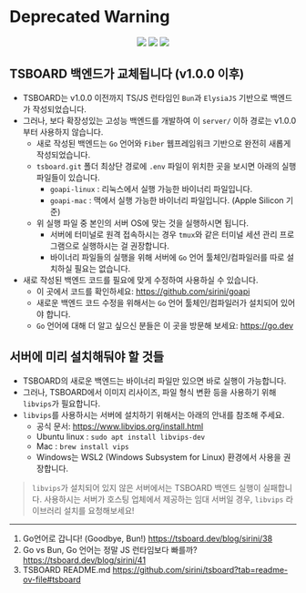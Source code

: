 # Deprecated Warning

<p align="center">
    <img src="https://img.shields.io/badge/TypeScript-3178C6.svg?&style=for-the-badge&&logoColor=white"/>
    <img src="https://img.shields.io/badge/Bun-000000.svg?&style=for-the-badge&&logoColor=white"/>
    <img src="https://img.shields.io/badge/ElysiaJS-B087FB.svg?&style=for-the-badge&&logoColor=white"/>
</p>

## TSBOARD 백엔드가 교체됩니다 (v1.0.0 이후)

- TSBOARD는 v1.0.0 이전까지 TS/JS 런타임인 `Bun`과 `ElysiaJS` 기반으로 백엔드가 작성되었습니다.
- 그러나, 보다 확장성있는 고성능 백엔드를 개발하여 이 `server/` 이하 경로는 v1.0.0부터 사용하지 않습니다.
  - 새로 작성된 백엔드는 `Go` 언어와 `Fiber` 웹프레임워크 기반으로 완전히 새롭게 작성되었습니다.
  - `tsboard.git` 폴더 최상단 경로에 `.env` 파일이 위치한 곳을 보시면 아래의 실행 파일들이 있습니다.
    - `goapi-linux` : 리눅스에서 실행 가능한 바이너리 파일입니다.
    - `goapi-mac` : 맥에서 실행 가능한 바이너리 파일입니다. (Apple Silicon 기준)
  - 위 실행 파일 중 본인의 서버 OS에 맞는 것을 실행하시면 됩니다.
    - 서버에 터미널로 원격 접속하시는 경우 `tmux`와 같은 터미널 세션 관리 프로그램으로 실행하시는 걸 권장합니다.
    - 바이너리 파일들의 실행을 위해 서버에 `Go` 언어 툴체인/컴파일러를 따로 설치하실 필요는 없습니다.
- 새로 작성된 백엔드 코드를 필요에 맞게 수정하여 사용하실 수 있습니다.
  - 이 곳에서 코드를 확인하세요: <https://github.com/sirini/goapi>
  - 새로운 백엔드 코드 수정을 위해서는 `Go` 언어 툴체인/컴파일러가 설치되어 있어야 합니다.
  - `Go` 언어에 대해 더 알고 싶으신 분들은 이 곳을 방문해 보세요: <https://go.dev>

## 서버에 미리 설치해둬야 할 것들

- TSBOARD의 새로운 백엔드는 바이너리 파일만 있으면 바로 실행이 가능합니다.
- 그러나, TSBOARD에서 이미지 리사이즈, 파일 형식 변환 등을 사용하기 위해 `libvips`가 필요합니다.
- `libvips`를 사용하시는 서버에 설치하기 위해서는 아래의 안내를 참조해 주세요.
  - 공식 문서: <https://www.libvips.org/install.html>
  - Ubuntu linux : `sudo apt install libvips-dev`
  - Mac : `brew install vips`
  - Windows는 WSL2 (Windows Subsystem for Linux) 환경에서 사용을 권장합니다.

> `libvips`가 설치되어 있지 않은 서버에서는 TSBOARD 백엔드 실행이 실패합니다.
> 사용하시는 서버가 호스팅 업체에서 제공하는 임대 서버일 경우, `libvips` 라이브러리 설치를 요청해보세요!

---

1. Go언어로 갑니다! (Goodbye, Bun!) <https://tsboard.dev/blog/sirini/38>
2. Go vs Bun, Go 언어는 정말 JS 런타임보다 빠를까? <https://tsboard.dev/blog/sirini/41>
3. TSBOARD README.md <https://github.com/sirini/tsboard?tab=readme-ov-file#tsboard>
